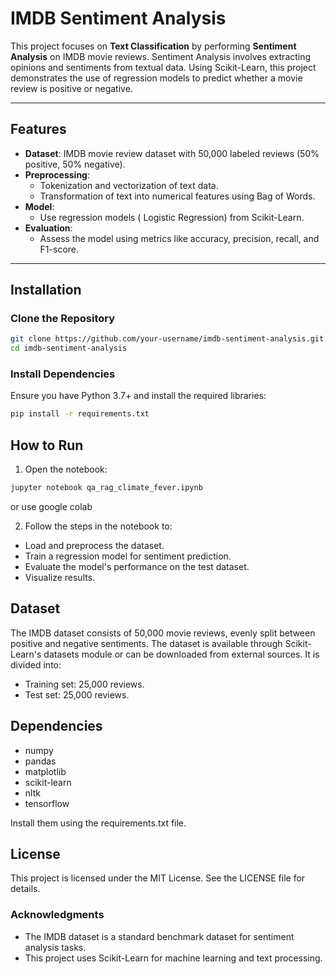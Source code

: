 # IMDB Sentiment Analysis

This project focuses on **Text Classification** by performing **Sentiment Analysis** on IMDB movie reviews. Sentiment Analysis involves extracting opinions and sentiments from textual data. Using Scikit-Learn, this project demonstrates the use of regression models to predict whether a movie review is positive or negative.

---

## Features

- **Dataset**: IMDB movie review dataset with 50,000 labeled reviews (50% positive, 50% negative).
- **Preprocessing**:
  - Tokenization and vectorization of text data.
  - Transformation of text into numerical features using Bag of Words.
- **Model**:
  - Use regression models ( Logistic Regression) from Scikit-Learn.
- **Evaluation**:
  - Assess the model using metrics like accuracy, precision, recall, and F1-score.

---

## Installation

### Clone the Repository

```bash
git clone https://github.com/your-username/imdb-sentiment-analysis.git
cd imdb-sentiment-analysis
```

### Install Dependencies
Ensure you have Python 3.7+ and install the required libraries:
```bash
pip install -r requirements.txt
```
## How to Run
1. Open the notebook:
``` bash
jupyter notebook qa_rag_climate_fever.ipynb
```
or use google colab 

2. Follow the steps in the notebook to:
- Load and preprocess the dataset.
- Train a regression model for sentiment prediction.
- Evaluate the model's performance on the test dataset.
- Visualize results.

## Dataset
The IMDB dataset consists of 50,000 movie reviews, evenly split between positive and negative sentiments. The dataset is available through Scikit-Learn's datasets module or can be downloaded from external sources. It is divided into:

- Training set: 25,000 reviews.
- Test set: 25,000 reviews.
  
## Dependencies
- numpy
- pandas
- matplotlib
- scikit-learn
- nltk
- tensorflow
  
Install them using the requirements.txt file.

## License
This project is licensed under the MIT License. See the LICENSE file for details.

### Acknowledgments
- The IMDB dataset is a standard benchmark dataset for sentiment analysis tasks.
- This project uses Scikit-Learn for machine learning and text processing.
